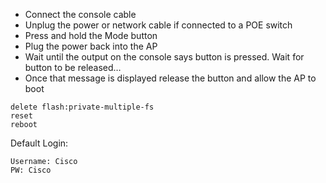 - Connect the console cable
- Unplug the power or network cable if connected to a POE switch
- Press and hold the Mode button
- Plug the power back into the AP
- Wait until the output on the console says button is pressed. Wait for button to be released…
- Once that message is displayed release the button and allow the AP to boot

```
delete flash:private-multiple-fs
reset
reboot
```

Default Login:

```
Username: Cisco
PW: Cisco
```
